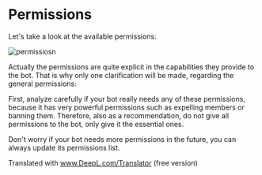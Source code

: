 # Permissions

Let's take a look at the available permissions:

![permissiosn](https://github.com/VictorFloresJuarez/Workshop-Bots-on-Discord/blob/main/Resources/permissions.png?raw=true)


Actually the permissions are quite explicit in the capabilities they provide to the bot. That is why only one clarification will be made, regarding the general permissions:

First, analyze carefully if your bot really needs any of these permissions, because it has very powerful permissions such as expelling members or banning them. Therefore, also as a recommendation, do not give all permissions to the bot, only give it the essential ones. 

Don't worry if your bot needs more permissions in the future, you can always update its permissions list.

Translated with www.DeepL.com/Translator (free version)
